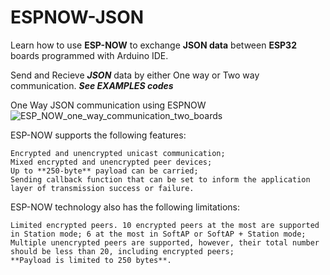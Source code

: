 # ESPNOW-JSON
Learn how to use **ESP-NOW** to exchange **JSON data** between **ESP32** boards programmed with Arduino IDE.

Send and Recieve _**JSON**_ data by either One way or Two way communication.
_**See EXAMPLES codes**_

One Way JSON communication using ESPNOW
![ESP_NOW_one_way_communication_two_boards](https://user-images.githubusercontent.com/86542830/155991657-12cc67e7-ee2d-4846-a7a9-2f7b0a3045ae.jpg)


ESP-NOW supports the following features:

    Encrypted and unencrypted unicast communication;
    Mixed encrypted and unencrypted peer devices;
    Up to **250-byte** payload can be carried;
    Sending callback function that can be set to inform the application layer of transmission success or failure.
  
ESP-NOW technology also has the following limitations:

    Limited encrypted peers. 10 encrypted peers at the most are supported in Station mode; 6 at the most in SoftAP or SoftAP + Station mode;
    Multiple unencrypted peers are supported, however, their total number should be less than 20, including encrypted peers;
    **Payload is limited to 250 bytes**.
